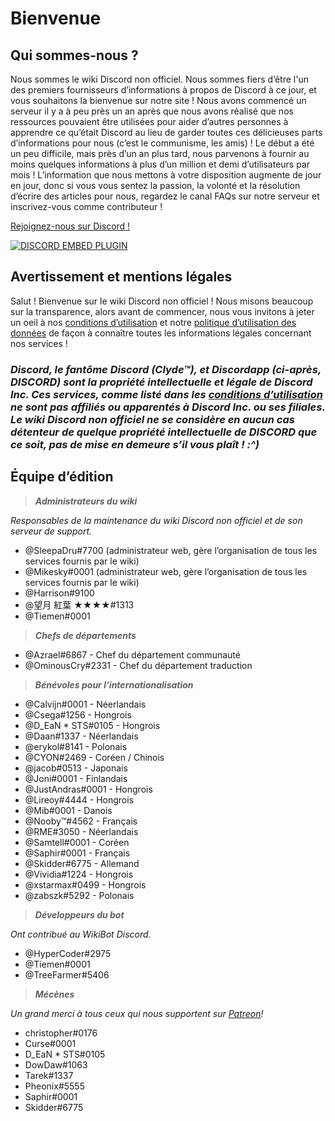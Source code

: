 <!-- TITLE: French - Accueil -->
<!-- SUBTITLE: Bienvenue sur le wiki Discord non officiel ! -->

# Bienvenue
## Qui sommes-nous ?

Nous sommes le wiki Discord non officiel. Nous sommes fiers d’être l'un des premiers fournisseurs d’informations à propos de Discord à ce jour, et vous souhaitons la bienvenue sur notre site ! Nous avons commencé un serveur il y a à peu près un an après que nous avons réalisé que nos ressources pouvaient être utilisées pour aider d’autres personnes à apprendre ce qu’était Discord au lieu de garder toutes ces délicieuses parts d’informations pour nous (c’est le communisme, les amis) ! Le début a été un peu difficile, mais près d’un an plus tard, nous parvenons à fournir au moins quelques informations à plus d’un million et demi d’utilisateurs par mois ! L’information que nous mettons à votre disposition augmente de jour en jour, donc si vous vous sentez la passion, la volonté et la résolution d’écrire des articles pour nous, regardez le canal FAQs sur notre serveur et inscrivez-vous comme contributeur !

[Rejoignez-nous sur Discord !](https://discord.gg/ZRJ9Ghh)

<a href="https://discord.gg/ZRJ9Ghh">![DISCORD EMBED PLUGIN](https://discordapp.com/api/guilds/367460196148183040/widget.png?style=banner2)</a>

## Avertissement et mentions légales
Salut ! Bienvenue sur le wiki Discord non officiel ! Nous misons beaucoup sur la transparence, alors avant de commencer, nous vous invitons à jeter un oeil à nos [conditions d’utilisation](/fr/terms) et notre [politique d’utilisation des données](/fr/privacy) de façon à connaître toutes les informations légales concernant nos services !

### ***Discord, le fantôme Discord (Clyde™), et Discordapp (ci-après, DISCORD) sont la propriété intellectuelle et légale de Discord Inc. Ces services, comme listé dans les [conditions d’utilisation](/fr/terms) ne sont pas affiliés ou apparentés à Discord Inc. ou ses filiales. Le wiki Discord non officiel ne se considère en aucun cas détenteur de quelque propriété intellectuelle de DISCORD que ce soit, pas de mise en demeure s’il vous plaît ! :^)***

## Équipe d’édition
> ***Administrateurs du wiki***

*Responsables de la maintenance du wiki Discord non officiel et de son serveur de support.*
* @SleepaDru#7700 (administrateur web, gère l’organisation de tous les services fournis par le wiki)
* @Mikesky#0001 (administrateur web, gère l’organisation de tous les services fournis par le wiki)
* @Harrison#9100
* @望月 紅葉 ★★★★#1313
* @Tiemen#0001

> ***Chefs de départements***

* @Azrael#6867 - Chef du département communauté
* @OminousCry#2331 - Chef du département traduction

> ***Bénévoles pour l’internationalisation***

* @Calvijn#0001 - Néerlandais
* @Csega#1256 - Hongrois
* @D_EaN * STS#0105 - Hongrois
* @Daan#1337 - Néerlandais
* @erykol#8141 - Polonais
* @CYON#2469 - Coréen / Chinois
* @jacob#0513 - Japonais
* @Joni#0001 - Finlandais
* @JustAndras#0001 - Hongrois
* @Lireoy#4444 - Hongrois
* @Mib#0001 - Danois
* @Nooby™#4562 - Français
* @RME#3050 - Néerlandais
* @Samtell#0001 - Coréen
* @Saphir#0001 - Français
* @Skidder#6775 - Allemand
* @Vividia#1224 - Hongrois
* @xstarmax#0499 - Hongrois
* @zabszk#5292 - Polonais

> ***Développeurs du bot***

*Ont contribué au WikiBot Discord.*
* @HyperCoder#2975
* @Tiemen#0001
* @TreeFarmer#5406

> ***Mécènes***

*Un grand merci à tous ceux qui nous supportent sur [Patreon](https://www.patreon.com/TheDiscordWiki)!*
* christopher#0176
* Curse#0001
* D_EaN * STS#0105
* DowDaw#1063
* Tarek#1337
* Pheonix#5555
* Saphir#0001
* Skidder#6775
